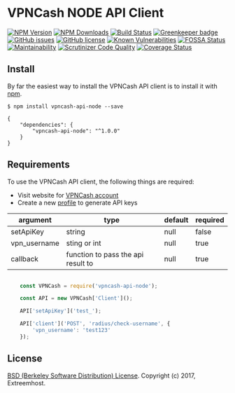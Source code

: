 # VPNCash NODE API Client
[![NPM Version](https://img.shields.io/npm/v/vpncash-api-node.svg)](https://www.npmjs.com/package/vpncash-api-node)
[![NPM Downloads](https://img.shields.io/npm/dm/vpncash-api-node.svg)](https://www.npmjs.com/package/vpncash-api-node)
[![Build Status](https://travis-ci.org/FabriceDelahaij/vpncash-api-node.svg?branch=master)](https://travis-ci.org/FabriceDelahaij/vpncash-api-node)
[![Greenkeeper badge](https://badges.greenkeeper.io/FabriceDelahaij/vpncash-api-node.svg)](https://greenkeeper.io/)
[![GitHub issues](https://img.shields.io/github/issues/FabriceDelahaij/vpncash-api-node.svg)](https://github.com/FabriceDelahaij/vpncash-api-node/issues)
[![GitHub license](https://img.shields.io/github/license/FabriceDelahaij/vpncash-api-node.svg)](https://github.com/FabriceDelahaij/vpncash-api-node/blob/master/LICENSE)
[![Known Vulnerabilities](https://snyk.io/test/github/fabricedelahaij/vpncash-api-node/badge.svg?targetFile=package.json)](https://snyk.io/test/github/fabricedelahaij/vpncash-api-node?targetFile=package.json)
[![FOSSA Status](https://app.fossa.io/api/projects/git%2Bgithub.com%2FFabriceDelahaij%2Fvpncash-api-node.svg?type=shield)](https://app.fossa.io/projects/git%2Bgithub.com%2FFabriceDelahaij%2Fvpncash-api-node?ref=badge_shield)
[![Maintainability](https://api.codeclimate.com/v1/badges/11171f84bbb82360242e/maintainability)](https://codeclimate.com/github/FabriceDelahaij/vpncash-api-node/maintainability)
[![Scrutinizer Code Quality](https://scrutinizer-ci.com/g/FabriceDelahaij/vpncash-api-node/badges/quality-score.png?b=master)](https://scrutinizer-ci.com/g/FabriceDelahaij/vpncash-api-node/?branch=master)
[![Coverage Status](https://coveralls.io/repos/github/FabriceDelahaij/vpncash-api-node/badge.svg?branch=master)](https://coveralls.io/github/FabriceDelahaij/vpncash-api-node?branch=master)

## Install

By far the easiest way to install the VPNCash API client is to install it with [npm](https://npmjs.org/).

    $ npm install vpncash-api-node --save

    {
        "dependencies": {
            "vpncash-api-node": "^1.0.0"
        }
    }


## Requirements ##
To use the VPNCash API client, the following things are required:

+ Visit website for [VPNCash account](https://vpncash.com)
+ Create a new [profile](http://www.vpncash.com/api-access) to generate API keys


|argument|type|default|required|
|--------|----|-------|--------|
|setApiKey|string|null|false|
|vpn_username|sting or int|null|true|
|callback|function to pass the api result to|null|true|

```javascript

	const VPNCash = require('vpncash-api-node');

	const API = new VPNCash['Client']();

	API['setApiKey']('test_');

	API['client']('POST', 'radius/check-username', {
		'vpn_username': 'test123'
	});

```

## License
[BSD (Berkeley Software Distribution) License](https://opensource.org/licenses/bsd-license.php). Copyright (c) 2017, Extreemhost.
